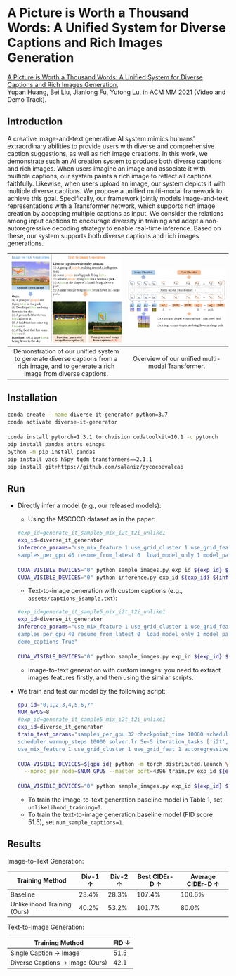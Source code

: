 # A Picture is Worth a Thousand Words: A Unified System for Diverse Captions and Rich Images Generation

[A Picture is Worth a Thousand Words: A Unified System for Diverse Captions and Rich Images Generation](https://arxiv.org/abs/2110.09756), \
Yupan Huang, Bei Liu, Jianlong Fu, Yutong Lu, in ACM MM 2021 (Video and Demo Track).

## Introduction
A creative image-and-text generative AI system mimics humans' extraordinary abilities to provide users with diverse and comprehensive caption suggestions, as well as rich image creations. In this work, we demonstrate such an AI creation system to produce both diverse captions and rich images. When users imagine an image and associate it with multiple captions, our system paints a rich image to reflect all captions faithfully. Likewise, when users upload an image, our system depicts it with multiple diverse captions. We propose a unified multi-modal framework to achieve this goal. Specifically, our framework jointly models image-and-text representations with a Transformer network, which supports rich image creation by accepting multiple captions as input. We consider the relations among input captions to encourage diversity in training and adopt a non-autoregressive decoding strategy to enable real-time inference. Based on these, our system supports both diverse captions and rich images generations.


![](assets/demo.png)       |  ![](assets/model.png)
:-------------------------:|:-------------------------:
Demonstration of our unified system to generate diverse captions from a rich image, and to generate a rich image from diverse captions. |  Overview of our unified multi-modal Transformer.

## Installation

```bash
conda create --name diverse-it-generator python=3.7
conda activate diverse-it-generator

conda install pytorch=1.3.1 torchvision cudatoolkit=10.1 -c pytorch
pip install pandas attrs einops
python -m pip install pandas
pip install yacs h5py tqdm transformers==2.1.1
pip install git+https://github.com/salaniz/pycocoevalcap
```

## Run
* Directly infer a model (e.g., our released models):
    * Using the MSCOCO dataset as in the paper:
    ```bash
    #exp_id=generate_it_sample5_mix_i2t_t2i_unlike1
    exp_id=diverse_it_generator
    inference_params="use_mix_feature 1 use_grid_cluster 1 use_grid_feat 1 autoregressive 0 num_sample_captions 5 \
    samples_per_gpu 40 resume_from_latest 0  load_model_only 1 model_path /path/to/models/ours/diverse_it_generator.pth "
    
    CUDA_VISIBLE_DEVICES="0" python sample_images.py exp_id ${exp_id} ${inference_params}  # text -> image
    CUDA_VISIBLE_DEVICES="0" python inference.py exp_id ${exp_id} ${inference_params}  # image -> text
    ```
    * Text-to-image generation with custom captions (e.g., `assets/captions_5sample.txt`):
    ```bash
    #exp_id=generate_it_sample5_mix_i2t_t2i_unlike1
    exp_id=diverse_it_generator
    inference_params="use_mix_feature 1 use_grid_cluster 1 use_grid_feat 1 autoregressive 0 num_sample_captions 5 \
    samples_per_gpu 40 resume_from_latest 0  load_model_only 1 model_path /path/to/models/ours/diverse_it_generator.pth \
    demo_captions True"
    
    CUDA_VISIBLE_DEVICES="0" python sample_images.py exp_id ${exp_id} ${inference_params}  # text -> image
    ```
    * Image-to-text generation with custom images: you need to extract images features firstly, and then using the similar scripts.

* We train and test our model by the following script:
    ```bash
    gpu_id="0,1,2,3,4,5,6,7"
    NUM_GPUS=8
    #exp_id=generate_it_sample5_mix_i2t_t2i_unlike1
    exp_id=diverse_it_generator
    train_test_params="samples_per_gpu 32 checkpoint_time 10000 scheduler.max_steps 200000 test_interval 10000 \
    scheduler.warmup_steps 10000 solver.lr 5e-5 iteration_tasks ['i2t','t2i'] fp16 1 \
    use_mix_feature 1 use_grid_cluster 1 use_grid_feat 1 autoregressive 0 unlikelihood_training 1 num_sample_captions 5 "
    
    CUDA_VISIBLE_DEVICES=${gpu_id} python -m torch.distributed.launch \
      --nproc_per_node=$NUM_GPUS --master_port=4396 train.py exp_id ${exp_id} ${train_test_params}
    
    CUDA_VISIBLE_DEVICES="0" python sample_images.py exp_id ${exp_id} ${train_test_params}
    ```
    * To train the image-to-text generation baseline model in Table 1, set `unlikelihood_training=0`.
    * To train the text-to-image generation baseline model (FID score 51.5), set `num_sample_captions=1`.

## Results
Image-to-Text Generation:

|   Training Method   | Div-1 ↑ | Div-2 ↑ | Best CIDEr-D ↑ | Average CIDEr-D ↑ |
|------------------------------|-----------|-----------|----------|----------|
| Baseline                     | 23.4%     | 28.3%     | 107.4%   | 100.6%   |
| Unlikelihood Training (Ours) | 40.2%     | 53.2%     | 101.7%   | 80.0%    |

Text-to-Image Generation:

|        Training Method           | FID ↓ |
|----------------------------------|-------|
| Single Caption -> Image          |  51.5 |
| Diverse Captions -> Image (Ours) |  42.1 |
